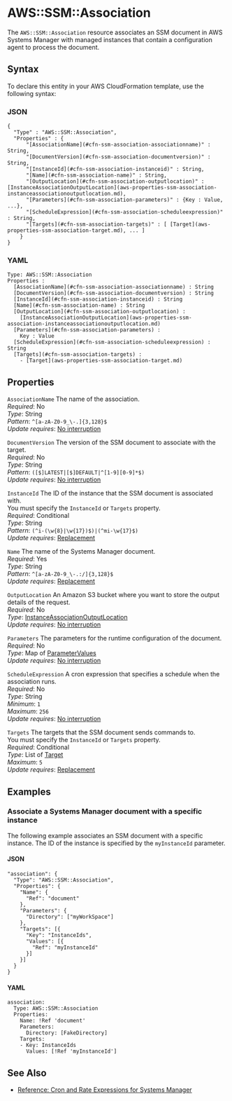 # AWS::SSM::Association<a name="aws-resource-ssm-association"></a>

The `AWS::SSM::Association` resource associates an SSM document in AWS Systems Manager with managed instances that contain a configuration agent to process the document\.

## Syntax<a name="aws-resource-ssm-association-syntax"></a>

To declare this entity in your AWS CloudFormation template, use the following syntax:

### JSON<a name="aws-resource-ssm-association-syntax.json"></a>

```
{
  "Type" : "AWS::SSM::Association",
  "Properties" : {
      "[AssociationName](#cfn-ssm-association-associationname)" : String,
      "[DocumentVersion](#cfn-ssm-association-documentversion)" : String,
      "[InstanceId](#cfn-ssm-association-instanceid)" : String,
      "[Name](#cfn-ssm-association-name)" : String,
      "[OutputLocation](#cfn-ssm-association-outputlocation)" : [InstanceAssociationOutputLocation](aws-properties-ssm-association-instanceassociationoutputlocation.md),
      "[Parameters](#cfn-ssm-association-parameters)" : {Key : Value, ...},
      "[ScheduleExpression](#cfn-ssm-association-scheduleexpression)" : String,
      "[Targets](#cfn-ssm-association-targets)" : [ [Target](aws-properties-ssm-association-target.md), ... ]
    }
}
```

### YAML<a name="aws-resource-ssm-association-syntax.yaml"></a>

```
Type: AWS::SSM::Association
Properties : 
﻿  [AssociationName](#cfn-ssm-association-associationname) : String
﻿  [DocumentVersion](#cfn-ssm-association-documentversion) : String
﻿  [InstanceId](#cfn-ssm-association-instanceid) : String
﻿  [Name](#cfn-ssm-association-name) : String
﻿  [OutputLocation](#cfn-ssm-association-outputlocation) : 
    [InstanceAssociationOutputLocation](aws-properties-ssm-association-instanceassociationoutputlocation.md)
﻿  [Parameters](#cfn-ssm-association-parameters) : 
    Key : Value
﻿  [ScheduleExpression](#cfn-ssm-association-scheduleexpression) : String
﻿  [Targets](#cfn-ssm-association-targets) : 
    - [Target](aws-properties-ssm-association-target.md)
```

## Properties<a name="aws-resource-ssm-association-properties"></a>

`AssociationName`  <a name="cfn-ssm-association-associationname"></a>
The name of the association\.  
*Required*: No  
*Type*: String  
*Pattern*: `^[a-zA-Z0-9_\-.]{3,128}$`  
*Update requires*: [No interruption](https://docs.aws.amazon.com/AWSCloudFormation/latest/UserGuide/using-cfn-updating-stacks-update-behaviors.html#update-no-interrupt)

`DocumentVersion`  <a name="cfn-ssm-association-documentversion"></a>
The version of the SSM document to associate with the target\.  
*Required*: No  
*Type*: String  
*Pattern*: `([$]LATEST|[$]DEFAULT|^[1-9][0-9]*$)`  
*Update requires*: [No interruption](https://docs.aws.amazon.com/AWSCloudFormation/latest/UserGuide/using-cfn-updating-stacks-update-behaviors.html#update-no-interrupt)

`InstanceId`  <a name="cfn-ssm-association-instanceid"></a>
The ID of the instance that the SSM document is associated with\.  
You must specify the `InstanceId` or `Targets` property\.  
*Required*: Conditional  
*Type*: String  
*Pattern*: `(^i-(\w{8}|\w{17})$)|(^mi-\w{17}$)`  
*Update requires*: [Replacement](https://docs.aws.amazon.com/AWSCloudFormation/latest/UserGuide/using-cfn-updating-stacks-update-behaviors.html#update-replacement)

`Name`  <a name="cfn-ssm-association-name"></a>
The name of the Systems Manager document\.  
*Required*: Yes  
*Type*: String  
*Pattern*: `^[a-zA-Z0-9_\-.:/]{3,128}$`  
*Update requires*: [Replacement](https://docs.aws.amazon.com/AWSCloudFormation/latest/UserGuide/using-cfn-updating-stacks-update-behaviors.html#update-replacement)

`OutputLocation`  <a name="cfn-ssm-association-outputlocation"></a>
An Amazon S3 bucket where you want to store the output details of the request\.  
*Required*: No  
*Type*: [InstanceAssociationOutputLocation](aws-properties-ssm-association-instanceassociationoutputlocation.md)  
*Update requires*: [No interruption](https://docs.aws.amazon.com/AWSCloudFormation/latest/UserGuide/using-cfn-updating-stacks-update-behaviors.html#update-no-interrupt)

`Parameters`  <a name="cfn-ssm-association-parameters"></a>
The parameters for the runtime configuration of the document\.   
*Required*: No  
*Type*: Map of [ParameterValues](aws-properties-ssm-association-parametervalues.md)  
*Update requires*: [No interruption](https://docs.aws.amazon.com/AWSCloudFormation/latest/UserGuide/using-cfn-updating-stacks-update-behaviors.html#update-no-interrupt)

`ScheduleExpression`  <a name="cfn-ssm-association-scheduleexpression"></a>
A cron expression that specifies a schedule when the association runs\.  
*Required*: No  
*Type*: String  
*Minimum*: `1`  
*Maximum*: `256`  
*Update requires*: [No interruption](https://docs.aws.amazon.com/AWSCloudFormation/latest/UserGuide/using-cfn-updating-stacks-update-behaviors.html#update-no-interrupt)

`Targets`  <a name="cfn-ssm-association-targets"></a>
The targets that the SSM document sends commands to\.   
You must specify the `InstanceId` or `Targets` property\.  
*Required*: Conditional  
*Type*: List of [Target](aws-properties-ssm-association-target.md)  
*Maximum*: `5`  
*Update requires*: [Replacement](https://docs.aws.amazon.com/AWSCloudFormation/latest/UserGuide/using-cfn-updating-stacks-update-behaviors.html#update-replacement)

## Examples<a name="aws-resource-ssm-association--examples"></a>

### Associate a Systems Manager document with a specific instance<a name="aws-resource-ssm-association--examples--Associate_a_Systems_Manager_document_with_a_specific_instance"></a>

The following example associates an SSM document with a specific instance\. The ID of the instance is specified by the `myInstanceId` parameter\.

#### JSON<a name="aws-resource-ssm-association--examples--Associate_a_Systems_Manager_document_with_a_specific_instance--json"></a>

```
"association": {
  "Type": "AWS::SSM::Association",
  "Properties": {
    "Name": {
      "Ref": "document"
    },
    "Parameters": {
      "Directory": ["myWorkSpace"]
    },
    "Targets": [{
      "Key": "InstanceIds",
      "Values": [{
        "Ref": "myInstanceId"
      }]
    }]
  }
}
```

#### YAML<a name="aws-resource-ssm-association--examples--Associate_a_Systems_Manager_document_with_a_specific_instance--yaml"></a>

```
association:
  Type: AWS::SSM::Association
  Properties:
    Name: !Ref 'document'
    Parameters:
      Directory: [FakeDirectory]
    Targets:
    - Key: InstanceIds
      Values: [!Ref 'myInstanceId']
```

## See Also<a name="aws-resource-ssm-association--seealso"></a>
+  [Reference: Cron and Rate Expressions for Systems Manager](https://docs.aws.amazon.com/systems-manager/latest/userguide/reference-cron-and-rate-expressions.html) 